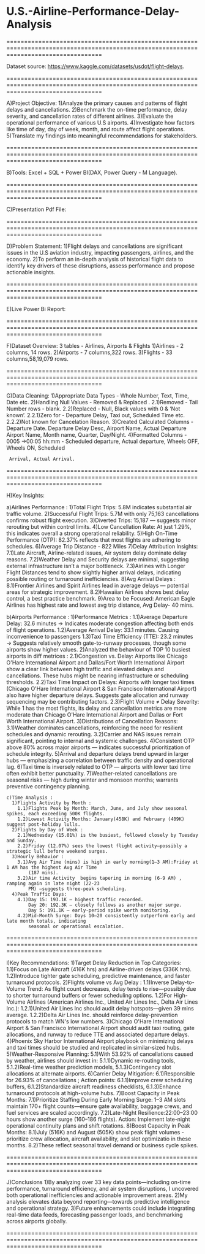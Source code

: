 # U.S.-Airline-Performance-Delay-Analysis

=======================================================================================================================================

Dataset source: https://www.kaggle.com/datasets/usdot/flight-delays.

=======================================================================================================================================

A)Project Objective:
1)Analyze the primary causes and patterns of flight delays and cancellations. 
2)Benchmark the on-time performance, delay severity, and cancellation rates of different airlines. 
3)Evaluate the operational performance of various U.S airports. 
4)Investigate how factors like time of day, day of week, month, and route affect flight operations.
5)Translate my findings into meaningful recommendations for stakeholders. 

=======================================================================================================================================

B)Tools: Excel + SQL + Power BI(DAX, Power Query - M Language).

=======================================================================================================================================

C)Presentation Pdf File:

=======================================================================================================================================

D)Problem Statement:
1)Flight delays and cancellations are significant issues in the U.S aviation industry, impacting passengers, airlines, and the economy. 
2)To perform an in-depth analysis of historical flight data to identify key drivers of these disruptions, assess performance 
and propose actionable insights.

=======================================================================================================================================

E)Live Power Bi Report:

=======================================================================================================================================

F)Dataset Overview:
 3 tables - Airlines, Airports & Flights
   1)Airlines  - 2 columns, 14 rows.
   2)Airports -  7 columns,322 rows.
   3)Flights - 33 columns,58,19,079 rows.

=======================================================================================================================================

G)Data Cleaning:
   1)Appropriate Data Types - Whole Number, Text, Time, Date etc.
   2)Handling Null Values  -  Removed & Replaced .
     2.1)Removed - Tail Number rows - blank. 
     2.2)Replaced - Null, Black values with 0 & ‘Not known’.
         2.2.1)Zero for - Departure Delay, Taxi out, Scheduled Time etc.
         2.2.2)Not known for Cancelation Reason.
   3)Created Calculated Columns - Departure Date. Departure Delay Desc, Airport Name, Actual Departure Airport Name,
     Month name, Quarter,
    Day/Night.
   4)Formatted Columns - 0005 →00:05 hh:mm - Scheduled departure, Actual departure, Wheels OFF, Wheels ON, Scheduled
 
     Arrival, Actual Arrival.
=======================================================================================================================================

H)Key Insights:

   a)Airlines Performance :
      1)Total Flight Trips: 5.8M indicates substantial air traffic volume.
      2)Successful Flight Trips: 5.7M with only 75,163 cancellations confirms robust flight execution.
      3)Diverted Trips: 15,187 — suggests minor rerouting but within control limits.
      4)Low Cancellation Rate: At just 1.29%, this indicates overall a strong operational reliability.
      5)High On-Time Performance (OTP): 82.37% reflects that most flights are adhering to schedules.
      6)Average Trip Distance - 822 Miles
      7)Delay Attribution Insights:
       7.1)Late Aircraft, Airline-related issues, Air system delay dominate delay reasons.
       7.2)Weather Delay and Security delays are minimal, suggesting external infrastructure isn’t a
           major bottleneck.
       7.3)Airlines with Longer Flight Distances tend to show slightly higher arrival delays, indicating
           possible routing or turnaround inefficiencies.
      8)Avg Arrival Delays :
       8.1)Frontier Airlines  and Spirit Airlines lead in average
           delays — potential areas for strategic improvement.
       8.2)Hawaiian Airlines shows best delay control, a best
           practice benchmark.
      9)Area to be Focused: American Eagle Airlines has highest rate and lowest avg trip  distance, Avg Delay- 40 mins.

   b)Airports Performance :
      1)Performance Metrics : 
        1.1)Average Departure Delay: 32.6 minutes → Indicates moderate congestion affecting both ends of 
            flight operations.
        1.2)Average Arrival Delay: 33.1 minutes. Causing inconvenience to passengers
        1.3)Taxi Time Efficiency (TTE): 23.2 minutes → Suggests relatively smooth gate-to-runway processes,
            though some airports show higher values.
      2)Analyzed the behaviour of TOP 10 busiest airports in diff metrices :
        2.1)Congestion vs. Delay: Airports like Chicago O'Hare International Airport and Dallas/Fort Worth International Airport 
            show a clear link between high traffic and elevated delays and cancellations.
            These hubs might be nearing infrastructure or scheduling thresholds.
        2.2)Taxi Time Impact on Delays: Airports with longer taxi times 
            (Chicago O'Hare International Airport & San Francisco International Airport) also have higher departure delays. 
            Suggests gate allocation and runway sequencing may be contributing factors.
        2.3)Flight Volume ≠ Delay Severity: While 1 has the most flights, its delay and cancellation metrics are more 
            moderate than Chicago O'Hare International Airport and Dallas or Fort Worth International Airport.
      3)Distributions of Cancellation Reasons:
        3.1)Weather dominates cancellations, reinforcing the need for resilient schedules and dynamic rerouting.
        3.2)Carrier and NAS issues remain significant, pointing to internal and systemic challenges.
      4)Consistent OTP above 80% across major airports — indicates successful prioritization of schedule integrity.
      5)Arrival and departure delays trend upward in larger hubs — emphasizing a correlation 
        between traffic density and operational lag.
      6)Taxi time is inversely related to OTP — airports with lower taxi time often exhibit better punctuality.
      7)Weather-related cancellations are seasonal risks — high during winter and monsoon months; warrants preventive contingency
        planning.

    c)Time Analysis :
      1)Flights Activity by Month :
        1.1)Flights Peak by Month: March, June, and July show seasonal spikes, each exceeding 500K flights.
        1.2)Lowest Activity Months: January(458K) and February (409K) suggest post-holiday lulls.
      2)Flights by Day of Week : 
        2.1)Wednesday (15.01%) is the busiest, followed closely by Tuesday and Sunday.
        2.2)Friday (12.07%) sees the lowest flight activity—possibly a strategic lull before weekend surges.
      3)Hourly Behavior :
        3.1)Avg Air Time (mins) is high in early morning(1–3 AM):Friday at 1 AM has the highest Avg Air Time
            (187 mins).
        3.2)Air time Activity  begins tapering in morning (6-9 AM) , ramping again in late night (22-23
            PM) —suggests three-peak scheduling.
      4)Peak Traffic Days:
        4.1)Day 15: 193.1K – highest traffic recorded.
            Day 20: 192.3K – closely follows as another major surge.
            Day 5: 191.1K – early-period spike worth monitoring.
        4.2)Mid-Month Surge: Days 10–20 consistently outperform early and late month totals, indicating
            seasonal or operational escalation.
            
=======================================================================================================================================

I)Key Recommendations:
      1)Target Delay Reduction in Top Categories:
        1.1)Focus on Late Aircraft (416K hrs) and Airline-driven delays (336K hrs).
        1.2)Introduce tighter gate scheduling, predictive maintenance, and faster turnaround protocols.
      2)Flights volume vs  Avg Delay :
        1.1)Inverse Delay-to-Volume Trend: As flight count decreases, delay tends to rise—possibly due to 
            shorter turnaround buffers or fewer scheduling options.
        1.2)For High-Volume Airlines (American Airlines Inc., United Air Lines Inc., Delta Air Lines Inc.):
            1.2.1)United Air Lines Inc should audit delay hotspots—given 39 mins average.
            1.2.2)Delta Air Lines Inc. should reinforce delay-prevention protocols to match WN's low numbers.
      3)Chicago O'Hare International Airport & San Francisco International Airport should audit taxi routing, gate
        allocations, and runway to reduce TTE and associated departure delays.
      4)Phoenix Sky Harbor International Airport  playbook on minimizing delays and taxi times should be studied and
        replicated in similar-sized hubs.
      5)Weather-Responsive Planning:
        5.1)With 53.92% of cancellations caused by weather, airlines should invest in:
            5.1.1)Dynamic re-routing tools,
            5.1.2)Real-time weather prediction models,
            5.1.3)Contingency slot allocations at alternate airports.
      6)Carrier Delay Mitigation:
        6.1)Responsible for 26.93% of cancellations ; Action points:
            6.1.1)Improve crew scheduling buffers,
            6.1.2)Standardize aircraft readiness checklists,
            6.1.3)Enhance turnaround protocols at high-volume hubs.
      7)Boost Capacity in Peak Months:
        7.1)Prioritize Staffing During Early Morning Surge: 1–3 AM slots maintain 170+ flight counts—ensure gate availability,
            baggage crews, and fuel services are scaled accordingly.
        7.2)Late-Night Resilience:22:00–23:00 hours show another surge (160–186 flights).
            Action: Implement late-night operational continuity plans and shift rotations.
      8)Boost Capacity in Peak Months:
        8.1)July (516K) and August (505K) show peak flight volumes - prioritize crew allocation, aircraft availability, and slot optimizatio
            in these months.
        8.2)These reflect seasonal travel demand or business cycle spikes.

=======================================================================================================================================

J)Conclusions
      1)By analyzing over 33 key data points—including on-time performance, turnaround
        efficiency, and air system disruptions, I  uncovered both operational inefficiencies and
        actionable improvement areas.
      2)My analysis elevates data beyond reporting—towards predictive intelligence and
        operational strategy.
      3)Future enhancements could include integrating real-time data feeds, forecasting
        passenger loads, and benchmarking across airports globally.
        
=======================================================================================================================================
